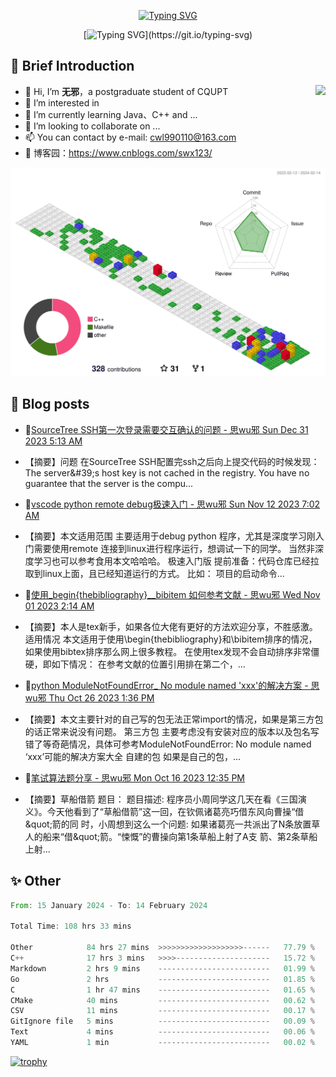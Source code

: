 <div align="center">
    
[![Typing SVG](https://readme-typing-svg.herokuapp.com?font=Fira+Code&pause=10000&color=2977F7&center=true&vCenter=true&random=false&width=435&height=80&lines=%E6%80%9D+%E6%97%A0+%E9%82%AA)](https://git.io/typing-svg)

</div>

<div align="center">
    
[![Typing SVG](https://readme-typing-svg.herokuapp.com?font=Fira+Code&pause=1000&color=2977F7&center=true&vCenter=true&random=false&width=600&height=40&lines=keep+learing+%2C+keep+trying+%2C+keep+doing.)](https://git.io/typing-svg)

</div>


## 🤡 Brief Introduction

<p><img src="https://count.getloli.com/get/@:578223592" align="right" /></p>



- 👋 Hi, I’m **无邪**，a postgraduate student of CQUPT
- 👀 I’m interested in 
- 🌱 I’m currently learning Java、C++ and ...
- 💞️ I’m looking to collaborate on ...
- 📫 You can contact by e-mail: cwl990110@163.com
- 🎈 博客园：https://www.cnblogs.com/swx123/

![](profile-3d-contrib/profile-gitblock.svg)

## 🎈 Blog posts
<!-- BLOG-POST-LIST:START -->
 - 💫[SourceTree SSH第一次登录需要交互确认的问题 - 思wu邪 Sun Dec 31 2023 5:13 AM](https://www.cnblogs.com/swx123/p/17937429) 
 - 【摘要】问题 在SourceTree SSH配置完ssh之后向上提交代码的时候发现： The server&amp;#39;s host key is not cached in the registry. You have no guarantee that the server is the compu... 

 - 🦧[vscode python remote debug极速入门 - 思wu邪 Sun Nov 12 2023 7:02 AM](https://www.cnblogs.com/swx123/p/17827203.html) 
 - 【摘要】本文适用范围 主要适用于debug python 程序，尤其是深度学习刚入门需要使用remote 连接到linux进行程序运行，想调试一下的同学。 当然非深度学习也可以参考食用本文哈哈哈。 极速入门版 提前准备：代码仓库已经拉取到linux上面，且已经知道运行的方式。 比如： 项目的启动命令... 

 - 💫[使用_begin{thebibliography}__bibitem 如何参考文献 - 思wu邪 Wed Nov 01 2023 2:14 AM](https://www.cnblogs.com/swx123/p/17802430.html) 
 - 【摘要】本人是tex新手，如果各位大佬有更好的方法欢迎分享，不胜感激。 适用情况 本文适用于使用\begin{thebibliography}和\bibitem排序的情况，如果使用bibtex排序那么网上很多教程。 在使用tex发现不会自动排序非常僵硬，即如下情况： 在参考文献的位置引用排在第二个，... 

 - 💫[python ModuleNotFoundError_ No module named &#39;xxx&#39;的解决方案 - 思wu邪 Thu Oct 26 2023 1:36 PM](https://www.cnblogs.com/swx123/p/17790487.html) 
 - 【摘要】本文主要针对的自己写的包无法正常import的情况，如果是第三方包的话正常来说没有问题。 第三方包 主要考虑没有安装对应的版本以及包名写错了等奇葩情况，具体可参考ModuleNotFoundError: No module named ‘xxx’可能的解决方案大全 自建的包 如果是自己的包，... 

 - 💯[笔试算法题分享 - 思wu邪 Mon Oct 16 2023 12:35 PM](https://www.cnblogs.com/swx123/p/17768294.html) 
 - 【摘要】草船借箭 题目： 题目描述: 程序员小周同学这几天在看《三国演义》。今天他看到了“草船借箭”这一回，在钦佩诸葛亮巧借东风向曹操“借&amp;quot;箭的同 时，小周想到这么一个问题: 如果诸葛亮一共派出了N条放置草人的船来“借&amp;quot;箭。“悚慨”的曹操向第1条草船上射了A支 箭、第2条草船上射... 
<!-- BLOG-POST-LIST:END -->


## ✨ Other
<!--START_SECTION:waka-->

```rust
From: 15 January 2024 - To: 14 February 2024

Total Time: 108 hrs 33 mins

Other            84 hrs 27 mins  >>>>>>>>>>>>>>>>>>>------   77.79 %
C++              17 hrs 3 mins   >>>>---------------------   15.72 %
Markdown         2 hrs 9 mins    -------------------------   01.99 %
Go               2 hrs           -------------------------   01.85 %
C                1 hr 47 mins    -------------------------   01.65 %
CMake            40 mins         -------------------------   00.62 %
CSV              11 mins         -------------------------   00.17 %
GitIgnore file   5 mins          -------------------------   00.09 %
Text             4 mins          -------------------------   00.06 %
YAML             1 min           -------------------------   00.02 %
```

<!--END_SECTION:waka-->


[![trophy](https://github-profile-trophy.vercel.app/?username=578223592)](https://github.com/ryo-ma/github-profile-trophy)

[^_^]:
    commentted-out contents
    should be shift to right by four spaces (`>>`).


    ![:name](https://count.getloli.com/get/@:578223592#pic_right)

    <img align="right" alt="GIF" src="src/code.gif" width="343" height="220" title="Do what you like, and do it best!"> &nbsp;&nbsp;&nbsp;&nbsp;

    <!---
    [https://github.com/anuraghazra/github-readme-stats/blob/master/docs/readme_cn.md](https://www.yuque.com/achuan-2/blog/dq718n)
    --->
    <div align="center">
    <span>  </span>
    <img height="170px" src="https://github-readme-stats.vercel.app/api?username=578223592&theme=solarized-light" /><span>  </span><img height="170px" src="https://github-readme-stats.vercel.app/api/top-langs/?username=578223592&layout=compact&langs_count=8&theme=solarized-light" />
    <span>  </span>
    </div>
    
    <div align="center">
    <!--     [![Ashutosh's github activity graph](https://github-readme-activity-graph.vercel.app/graph?username=Ashutosh00710)](https://github.com/ashutosh00710/github-readme-activity-graph) -->
        <img src="https://github-readme-activity-graph.vercel.app/graph?username=578223592&theme=lucent" />
    <!--     <img src="https://activity-graph.herokuapp.com/graph?username=578223592&theme=minimal" /> -->
    </div>
    
    
    <picture>
      <source media="(prefers-color-scheme: dark)" srcset="https://raw.githubusercontent.com/578223592/578223592/output/github-contribution-grid-snake-dark.svg">
      <source media="(prefers-color-scheme: light)" srcset="https://raw.githubusercontent.com/578223592/578223592/output/github-contribution-grid-snake.svg">
      <img alt="github contribution grid snake animation" src="https://raw.githubusercontent.com/578223592/578223592/output/github-contribution-grid-snake.svg">
    </picture>
